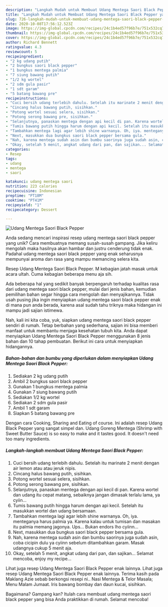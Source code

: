 ```yaml
---
description: "Langkah Mudah untuk Membuat Udang Mentega Saori Black Pepper yang Enak Banget"
title: "Langkah Mudah untuk Membuat Udang Mentega Saori Black Pepper yang Enak Banget"
slug: 726-langkah-mudah-untuk-membuat-udang-mentega-saori-black-pepper-yang-enak-banget
date: 2020-10-08T17:56:12.523Z
image: https://img-global.cpcdn.com/recipes/24c1b4ed57f96b7e/751x532cq70/udang-mentega-saori-black-pepper-foto-resep-utama.jpg
thumbnail: https://img-global.cpcdn.com/recipes/24c1b4ed57f96b7e/751x532cq70/udang-mentega-saori-black-pepper-foto-resep-utama.jpg
cover: https://img-global.cpcdn.com/recipes/24c1b4ed57f96b7e/751x532cq70/udang-mentega-saori-black-pepper-foto-resep-utama.jpg
author: Richard Bennett
ratingvalue: 4.3
reviewcount: 5
recipeingredient:
- "2 kg udang putih"
- "2 bungkus saori black pepper"
- "1 bungkus mentega palmia"
- "7 siung bawang putih"
- "1/2 kg wortel"
- "2 sdm gula pasir"
- "1 sdt garam"
- "5 batang bawang pre"
recipeinstructions:
- "Cuci bersih udang terlebih dahulu. Setelah itu marinate 2 menit dengan air lemon atau atau jeruk nipis."
- "Cincang halus bawang putih, sisihkan."
- "Potong wortel sesuai selera, sisihkan."
- "Potong serong bawang pre, sisihkan."
- "Selanjutnya, panaskan mentega dengan api kecil di pan. Karena wortel dan udang itu cepat matang, sebaiknya jangan dimasak terlalu lama, ya cyiin..."
- "Tumis bawang putih hingga harum dengan api kecil. Setelah itu masukkan wortel dan udang bersamaan."
- "Tambahkan mentega lagi agar lebih shine warnanya. Oh, iya. menteganya harus palmia ya. Karena kalau untuk tumisan dan masakan itu palmia memang jagonya. Ups... Bukan endors lho cyiinn..."
- "Next, masukkan dua bungkus saori black pepper bersama gula."
- "Nah, karena mentega sudah asin dan bumbu saorinya juga sudah asin, coba cicipin dulu ya cyiinn sebelum ditambahkan garam. Masak udangnya cukup 5 menit aja."
- "Okay, setelah 5 menit, angkat udang dari pan, dan sajikan... Selamat mencoba, enjoy my recipe..."
categories:
- Resep
tags:
- udang
- mentega
- saori

katakunci: udang mentega saori 
nutrition: 223 calories
recipecuisine: Indonesian
preptime: "PT18M"
cooktime: "PT41M"
recipeyield: "1"
recipecategory: Dessert

---
```



![Udang Mentega Saori Black Pepper](https://img-global.cpcdn.com/recipes/24c1b4ed57f96b7e/751x532cq70/udang-mentega-saori-black-pepper-foto-resep-utama.jpg)

Anda sedang mencari inspirasi resep udang mentega saori black pepper yang unik? Cara membuatnya memang susah-susah gampang. Jika keliru mengolah maka hasilnya akan hambar dan justru cenderung tidak enak. Padahal udang mentega saori black pepper yang enak seharusnya mempunyai aroma dan rasa yang mampu memancing selera kita.

Resep Udang Mentega Saori Black Pepper. M kebagian jatah masak untuk acara ultah. Cuma kebagian beberapa menu aja sih.

Ada beberapa hal yang sedikit banyak berpengaruh terhadap kualitas rasa dari udang mentega saori black pepper, mulai dari jenis bahan, kemudian pemilihan bahan segar hingga cara mengolah dan menyajikannya. Tidak usah pusing jika ingin menyiapkan udang mentega saori black pepper enak di mana pun anda berada, karena asal sudah tahu triknya maka hidangan ini mampu jadi sajian istimewa.


Nah, kali ini kita coba, yuk, siapkan udang mentega saori black pepper sendiri di rumah. Tetap berbahan yang sederhana, sajian ini bisa memberi manfaat untuk membantu menjaga kesehatan tubuh kita. Anda dapat menyiapkan Udang Mentega Saori Black Pepper menggunakan 8 jenis bahan dan 10 tahap pembuatan. Berikut ini cara untuk menyiapkan hidangannya.

<!--inarticleads1-->

##### Bahan-bahan dan bumbu yang diperlukan dalam menyiapkan Udang Mentega Saori Black Pepper:

1. Sediakan 2 kg udang putih
1. Ambil 2 bungkus saori black pepper
1. Gunakan 1 bungkus mentega palmia
1. Gunakan 7 siung bawang putih
1. Sediakan 1/2 kg wortel
1. Sediakan 2 sdm gula pasir
1. Ambil 1 sdt garam
1. Siapkan 5 batang bawang pre


Dengan cara Cooking, Sharing and Eating of course. Ini adalah resep Udang Black Pepper yang sangat simpel dan. Udang Goreng Mentega (Shrimp with Sweet Butter Sauce) is so easy to make and it tastes good. It doesn&#39;t need too many ingredients. 

<!--inarticleads2-->

##### Langkah-langkah membuat Udang Mentega Saori Black Pepper:

1. Cuci bersih udang terlebih dahulu. Setelah itu marinate 2 menit dengan air lemon atau atau jeruk nipis.
1. Cincang halus bawang putih, sisihkan.
1. Potong wortel sesuai selera, sisihkan.
1. Potong serong bawang pre, sisihkan.
1. Selanjutnya, panaskan mentega dengan api kecil di pan. Karena wortel dan udang itu cepat matang, sebaiknya jangan dimasak terlalu lama, ya cyiin...
1. Tumis bawang putih hingga harum dengan api kecil. Setelah itu masukkan wortel dan udang bersamaan.
1. Tambahkan mentega lagi agar lebih shine warnanya. Oh, iya. menteganya harus palmia ya. Karena kalau untuk tumisan dan masakan itu palmia memang jagonya. Ups... Bukan endors lho cyiinn...
1. Next, masukkan dua bungkus saori black pepper bersama gula.
1. Nah, karena mentega sudah asin dan bumbu saorinya juga sudah asin, coba cicipin dulu ya cyiinn sebelum ditambahkan garam. Masak udangnya cukup 5 menit aja.
1. Okay, setelah 5 menit, angkat udang dari pan, dan sajikan... Selamat mencoba, enjoy my recipe...


Lihat juga resep Udang Mentega Saori Black Pepper enak lainnya. Lihat juga resep Udang Mentega Saori Black Pepper enak lainnya. Terima kasih pada Maklang Azie sebab berkongsi resepi ni.. Nasi Mentega &amp; Telor Masala; Menu Malam Jumaat. Iris bawang bombay dan daun kucai, sisihkan. 

Bagaimana? Gampang kan? Itulah cara membuat udang mentega saori black pepper yang bisa Anda praktikkan di rumah. Selamat mencoba!

